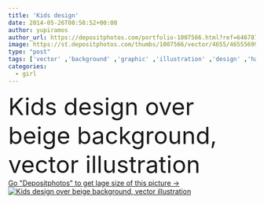 ```yaml
---
title: 'Kids design'
date: 2014-05-26T08:58:52+00:00
author: yupiramos
author_url: https://depositphotos.com/portfolio-1007566.html?ref=64678756
image: https://st.depositphotos.com/thumbs/1007566/vector/4655/46555699/api_thumb_450.jpg?forcejpeg=true
type: "post"
tags: ['vector' ,'background' ,'graphic' ,'illustration' ,'design' ,'happy' ,'human' ,'girl' ,'people' ,'happiness' ,'cute' ,'smile' ,'life' ,'little' ,'boy' ,'cartoon' ,'childhood' ,'children' ,'funny' ,'kids' ,'hand' ,'over' ,'concept' ,'draw' ,'beige' ,'playing' ,'drawing' ,'son' ,'daughter' ,'infant' ,'junior' ]
categories: 
  - girl
---
```

<div aling="center">
            <font size="60"> Kids design over beige background, vector illustration</font>   
</div>
<div>
    <a href='https://st.depositphotos.com/thumbs/1007566/vector/4655/46555699/api_thumb_450.jpg?forcejpeg=true?ref=64678756' target=_blank > Go "Depositphotos" to get lage size of this picture ->
        <img href='https://st.depositphotos.com/thumbs/1007566/vector/4655/46555699/api_thumb_450.jpg?forcejpeg=true?ref=64678756' src='https://st.depositphotos.com/1007566/4655/v/950/depositphotos_46555699-stock-illustration-kids-design.jpg?forcejpeg=true' alt='Kids design over beige background, vector illustration' >
    </a>
</div>

